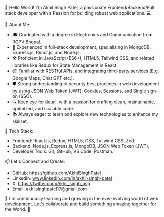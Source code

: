 👋 Hello World! I'm Akhil Singh Patel, a passionate Frontend/Backend/Full stack developer with a Passion for building robust web applications. 💻

🚀 About Me: 
- 🎓 Graduated with a degree in Electronics and Communication from RGPV Bhopal. 
- 🌟 Experienced in full-stack development, specializing in MongoDB, Express.js, React.js, and Node.js.
- 🛠️ Proficient in JavaScript (ES6+), HTML5, Tailwind CSS, and related libraries like Redux for State Management in React.
- 📦 Familiar with RESTful APIs, and integrating third-party services (E.g. Google Maps, Chat GPT etc.).
- 🛡️ Strong understanding of security best practices in web development by using JSON Web Token (JWT), Cookies, Sessions, and Single sign-on (SSO).
- 🔍 Keen eye for detail, with a passion for crafting clean, maintainable, optimized, and scalable code.
- 📚 Always eager to learn and explore new technologies to enhance my skillset.

🔧 Tech Stack:
- Frontend: React.js, Redux, HTML5, CSS, Tailwind CSS, Zod.
- Backend: Node.js, Express.js, MongoDB, JSON Web Token (JWT).
- Developer Tools: Git, GitHub, VS Code, Postman.

📫 Let's Connect and Create:
- GitHub: https://github.com/AkhilSinghPatel
- LinkedIn: www.linkedin.com/in/akhil-singh-patel
- X: https://twitter.com/Akhil_singh_asp
- Email: akhilsinghpatel17@gmail.com

🌱 I'm continuously learning and growing in the ever-evolving world of web development. Let's collaborate and build something amazing together for the World. 🚀
